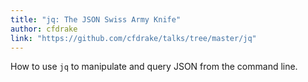 ```yaml
---
title: "jq: The JSON Swiss Army Knife"
author: cfdrake
link: "https://github.com/cfdrake/talks/tree/master/jq"
---
```


How to use `jq` to manipulate and query JSON from the command line.
